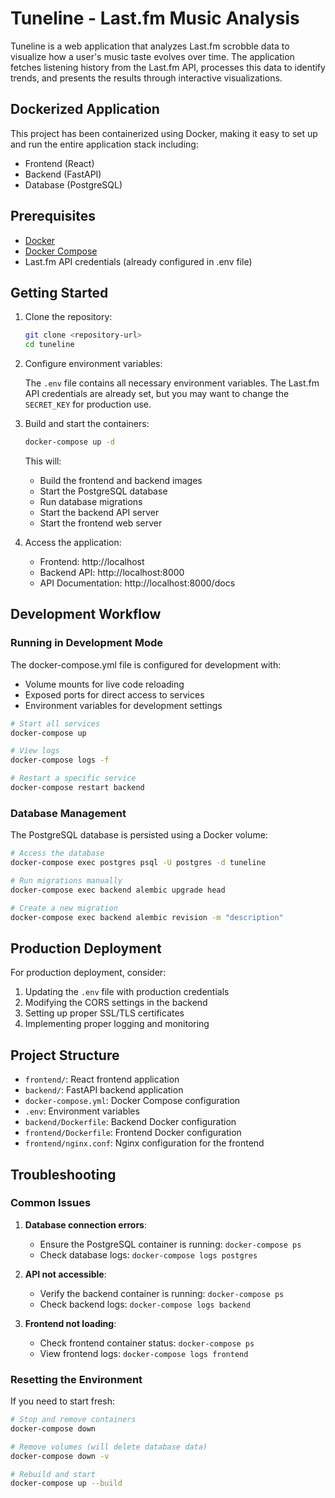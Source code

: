 # Tuneline - Last.fm Music Analysis

Tuneline is a web application that analyzes Last.fm scrobble data to visualize how a user's music taste evolves over time. The application fetches listening history from the Last.fm API, processes this data to identify trends, and presents the results through interactive visualizations.

## Dockerized Application

This project has been containerized using Docker, making it easy to set up and run the entire application stack including:

- Frontend (React)
- Backend (FastAPI)
- Database (PostgreSQL)

## Prerequisites

- [Docker](https://docs.docker.com/get-docker/)
- [Docker Compose](https://docs.docker.com/compose/install/)
- Last.fm API credentials (already configured in .env file)

## Getting Started

1. Clone the repository:
   ```bash
   git clone <repository-url>
   cd tuneline
   ```

2. Configure environment variables:
   
   The `.env` file contains all necessary environment variables. The Last.fm API credentials are already set, but you may want to change the `SECRET_KEY` for production use.

3. Build and start the containers:
   ```bash
   docker-compose up -d
   ```

   This will:
   - Build the frontend and backend images
   - Start the PostgreSQL database
   - Run database migrations
   - Start the backend API server
   - Start the frontend web server

4. Access the application:
   - Frontend: http://localhost
   - Backend API: http://localhost:8000
   - API Documentation: http://localhost:8000/docs

## Development Workflow

### Running in Development Mode

The docker-compose.yml file is configured for development with:
- Volume mounts for live code reloading
- Exposed ports for direct access to services
- Environment variables for development settings

```bash
# Start all services
docker-compose up

# View logs
docker-compose logs -f

# Restart a specific service
docker-compose restart backend
```

### Database Management

The PostgreSQL database is persisted using a Docker volume:

```bash
# Access the database
docker-compose exec postgres psql -U postgres -d tuneline

# Run migrations manually
docker-compose exec backend alembic upgrade head

# Create a new migration
docker-compose exec backend alembic revision -m "description"
```

## Production Deployment

For production deployment, consider:

1. Updating the `.env` file with production credentials
2. Modifying the CORS settings in the backend
3. Setting up proper SSL/TLS certificates
4. Implementing proper logging and monitoring

## Project Structure

- `frontend/`: React frontend application
- `backend/`: FastAPI backend application
- `docker-compose.yml`: Docker Compose configuration
- `.env`: Environment variables
- `backend/Dockerfile`: Backend Docker configuration
- `frontend/Dockerfile`: Frontend Docker configuration
- `frontend/nginx.conf`: Nginx configuration for the frontend

## Troubleshooting

### Common Issues

1. **Database connection errors**:
   - Ensure the PostgreSQL container is running: `docker-compose ps`
   - Check database logs: `docker-compose logs postgres`

2. **API not accessible**:
   - Verify the backend container is running: `docker-compose ps`
   - Check backend logs: `docker-compose logs backend`

3. **Frontend not loading**:
   - Check frontend container status: `docker-compose ps`
   - View frontend logs: `docker-compose logs frontend`

### Resetting the Environment

If you need to start fresh:

```bash
# Stop and remove containers
docker-compose down

# Remove volumes (will delete database data)
docker-compose down -v

# Rebuild and start
docker-compose up --build
```
